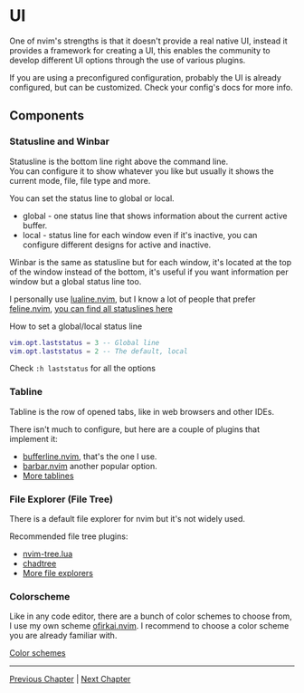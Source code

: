 # UI
One of nvim's strengths is that it doesn't provide a real native UI, instead it provides a framework for creating a UI, this enables the community to develop different UI options through the use of various plugins.

If you are using a preconfigured configuration, probably the UI is already configured, but can be customized. Check your config's docs for more info.

## Components

### Statusline and Winbar
Statusline is the bottom line right above the command line. \
You can configure it to show whatever you like but usually it shows the current mode, file, file type and more.

You can set the status line to global or local.
* global - one status line that shows information about the current active buffer.
* local - status line for each window even if it's inactive, you can configure different designs for active and inactive.

Winbar is the same as statusline but for each window, it's located at the top of the window instead of the bottom, it's useful if you want information per window but a global status line too.

I personally use [lualine.nvim](https://github.com/nvim-lualine/lualine.nvim), but I know a lot of people that prefer [feline.nvim](https://github.com/feline-nvim/feline.nvim), [you can find all statuslines here](https://github.com/rockerBOO/awesome-neovim#statusline)

How to set a global/local status line
```lua
vim.opt.laststatus = 3 -- Global line
vim.opt.laststatus = 2 -- The default, local
```
Check `:h laststatus` for all the options

### Tabline
Tabline is the row of opened tabs, like in web browsers and other IDEs.

There isn't much to configure, but here are a couple of plugins that implement it:
* [bufferline.nvim](https://github.com/akinsho/bufferline.nvim), that's the one I use.
* [barbar.nvim](https://github.com/romgrk/barbar.nvim) another popular option.
* [More tablines](https://github.com/rockerBOO/awesome-neovim#tabline)

### File Explorer (File Tree)
There is a default file explorer for nvim but it's not widely used.

Recommended file tree plugins:
* [nvim-tree.lua](https://github.com/kyazdani42/nvim-tree.lua)
* [chadtree](https://github.com/ms-jpq/chadtree)
* [More file explorers](https://github.com/rockerBOO/awesome-neovim#file-explorer)

### Colorscheme
Like in any code editor, there are a bunch of color schemes to choose from, I use my own scheme [ofirkai.nvim](https://github.com/ofirgall/ofirkai.nvim). I recommend to choose a color scheme you are already familiar with.

[Color schemes](https://github.com/rockerBOO/awesome-neovim#colorscheme)

---

[Previous Chapter](./08-advanced-config.md) | [Next Chapter](./10-code-navigation.md)
